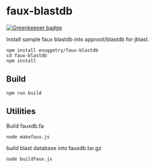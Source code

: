# faux-blastdb

[![Greenkeeper badge](https://badges.greenkeeper.io/enuggetry/faux-blastdb.svg)](https://greenkeeper.io/)

Install sample faux blastdb into approot/blastdb for jblast.

```
npm install enuggetry/faux-blastdb
cd faux-blastdb
npm install
```

## Build
`npm run build`

## Utilities
Build fauxdb.fa

`node makefaux.js`

build blast database into fauxdb.tar.gz

`node buildfaux.js`
